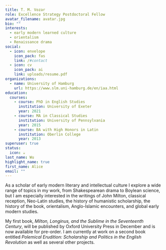 ```yaml
---
title: T. M. Vozar
role: Excellence Strategy Postdoctoral Fellow
avatar_filename: avatar.jpg
bio: ""
interests:
  - early modern learned culture
  - orientalism
  - Renaissance drama
social:
  - icon: envelope
    icon_pack: fas
    link: /#contact
  - icon: cv
    icon_pack: ai
    link: uploads/resume.pdf
organizations:
  - name: University of Hamburg
    url: https://www.slm.uni-hamburg.de/en/iaa.html
education:
  courses:
    - course: PhD in English Studies
      institution: University of Exeter
      year: 2021
    - course: MA in Classical Studies
      institution: University of Pennsylvania
      year: 2015
    - course: BA with High Honors in Latin
      institution: Oberlin College
      year: 2013
superuser: true
status:
  icon: ☕️
last_name: Wu
highlight_name: true
first_name: Alice
email: ""
---
```

As a scholar of early modern literary and intellectual culture I explore a wide range of topics in my work, from Shakespearean drama to Boylean science, but I am especially interested in the writings of John Milton, classical reception, Neo-Latin studies, the history of humanistic scholarship, the history of the book, orientalism, Anglo-Islamic encounters, and global early modern studies.

My first book, *Milton, Longinus, and the Sublime in the Seventeenth Century*, will be published by Oxford University Press in December and is now available for pre-order. I am currently at work on a second book entitled *Polemical Erudition: Scholarship and Politics in the English Revolution* as well as several other projects.